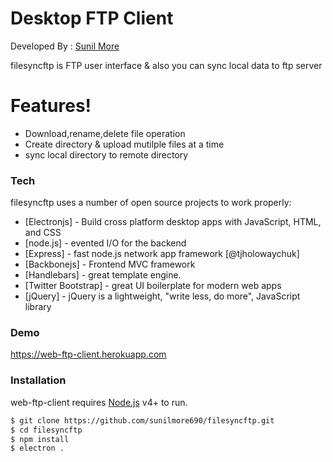 # Desktop FTP Client 

Developed By : [Sunil More](https://www.linkedin.com/in/sunil-more-18961164/)

filesyncftp is FTP user interface & also you can sync local data to ftp server

  
# Features!

  - Download,rename,delete file operation
  - Create directory & upload mutilple files at a time
  - sync local directory to remote directory



### Tech

filesyncftp uses a number of open source projects to work properly:

* [Electronjs] - Build cross platform desktop apps with JavaScript, HTML, and CSS
* [node.js] - evented I/O for the backend
* [Express] - fast node.js network app framework [@tjholowaychuk]
* [Backbonejs] - Frontend MVC framework
* [Handlebars] - great template engine.
*  [Twitter Bootstrap] - great UI boilerplate for modern web apps
* [jQuery] - jQuery is a lightweight, "write less, do more", JavaScript library

### Demo

https://web-ftp-client.herokuapp.com

### Installation

web-ftp-client requires [Node.js](https://nodejs.org/) v4+ to run.



```sh
$ git clone https://github.com/sunilmore690/filesyncftp.git
$ cd filesyncftp
$ npm install 
$ electron .
```
